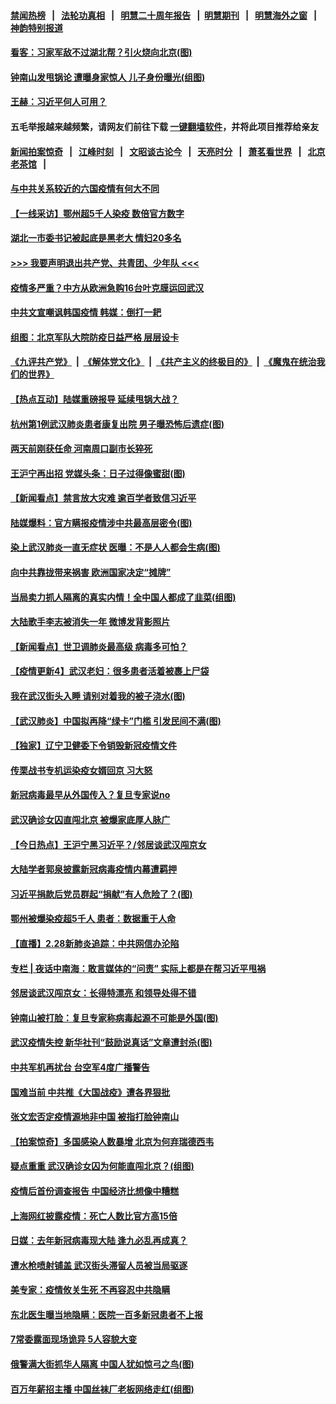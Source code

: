 #### [禁闻热榜](热点新闻.md?=0)  &nbsp;&nbsp;|&nbsp;&nbsp; [法轮功真相](https://github.com/gfw-breaker/truth/blob/master/README.md?=0) &nbsp;&nbsp;|&nbsp;&nbsp; [明慧二十周年报告](https://github.com/gfw-breaker/mh-reports/blob/master/README.md?=0) &nbsp;&nbsp;|&nbsp;&nbsp;[明慧期刊](https://github.com/gfw-breaker/mh-qikan) &nbsp;&nbsp;|&nbsp;&nbsp; [明慧海外之窗](https://github.com/gfw-breaker/mh-news/blob/master/README.md?=0) &nbsp;&nbsp;|&nbsp;&nbsp; [神韵特别报道](https://github.com/gfw-breaker/mh-news/blob/master/shenyun.md?=0)
#### [ 看客：习家军敌不过湖北帮？引火烧向北京(图)](https://github.com/gfw-breaker/banned-news/blob/master/pages/p2/924606.md)
#### [ 钟南山发甩锅论 遭曝身家惊人 儿子身份曝光(组图)](https://github.com/gfw-breaker/banned-news/blob/master/pages/p1/924638.md)
#### [ 王赫：习近平何人可用？](https://github.com/gfw-breaker/banned-news/blob/master/pages/nsc413/n11904055.md)
#### 五毛举报越来越频繁，请网友们前往下载 [一键翻墙软件](https://github.com/gfw-breaker/ssr-accounts)，并将此项目推荐给亲友
#### [新闻拍案惊奇](https://github.com/gfw-breaker/banned-news/blob/master/pages/link4.md) &nbsp;&nbsp;|&nbsp;&nbsp; [江峰时刻](https://github.com/gfw-breaker/banned-news/blob/master/pages/link4.md) &nbsp;&nbsp;|&nbsp;&nbsp; [文昭谈古论今](https://github.com/gfw-breaker/banned-news/blob/master/pages/link4.md) &nbsp;&nbsp;|&nbsp;&nbsp; [天亮时分](https://github.com/gfw-breaker/banned-news/blob/master/pages/link4.md) &nbsp;&nbsp;|&nbsp;&nbsp; [萧茗看世界](https://github.com/gfw-breaker/banned-news/blob/master/pages/link4.md) &nbsp;&nbsp;|&nbsp;&nbsp; [北京老茶馆](https://github.com/gfw-breaker/banned-news/blob/master/pages/link4.md) &nbsp;&nbsp;|&nbsp;&nbsp; 
#### [ 与中共关系较近的六国疫情有何大不同](https://github.com/gfw-breaker/banned-news/blob/master/pages/nf4514/n11903440.md)
#### [ 【一线采访】鄂州超5千人染疫 数倍官方数字](https://github.com/gfw-breaker/banned-news/blob/master/pages/nf4514/n11903700.md)
#### [ 湖北一市委书记被起底是黑老大 情妇20多名](https://github.com/gfw-breaker/banned-news/blob/master/pages/prog1138/a102788392.md)
#### [>>> 我要声明退出共产党、共青团、少年队 <<<](https://github.com/begood0513/goodnews/blob/master/quit/letter.md) 
#### [ 疫情多严重？中方从欧洲急购16台叶克膜运回武汉](https://github.com/gfw-breaker/banned-news/blob/master/pages/p1/924629.md)
#### [ 中共文宣嘲讽韩国疫情 韩媒：倒打一耙](https://github.com/gfw-breaker/banned-news/blob/master/pages/nsc413/n11903936.md)
#### [ 组图：北京军队大院防疫日益严格 层层设卡](https://github.com/gfw-breaker/banned-news/blob/master/pages/nf4514/n11903611.md)
#### [《九评共产党》](https://github.com/begood0513/9ping.md/blob/master/README.md) &nbsp;|&nbsp; [《解体党文化》](../../../../jtdwh.md/blob/master/README.md)  &nbsp;|&nbsp; [《共产主义的终极目的》](../../../../gczydzjmd.md/blob/master/README.md) &nbsp;|&nbsp; [《魔鬼在统治我们的世界》](../../../../mgztzwmdsj.md/blob/master/README.md) 
#### [ 【热点互动】陆媒重磅报导 延续甩锅大战？](https://github.com/gfw-breaker/banned-news/blob/master/pages/nsc413/n11905973.md)
#### [ 杭州第1例武汉肺炎患者康复出院 男子曝恐怖后遗症(图)](https://github.com/gfw-breaker/banned-news/blob/master/pages/p1/924701.md)
#### [ 两天前刚获任命 河南周口副市长猝死](https://github.com/gfw-breaker/banned-news/blob/master/pages/nsc413/n11903668.md)
#### [ 王沪宁再出招 党媒头条：日子过得像蜜甜(图)](https://github.com/gfw-breaker/banned-news/blob/master/pages/p2/924708.md)
#### [ 【新闻看点】禁言放大灾难 逾百学者致信习近平](https://github.com/gfw-breaker/banned-news/blob/master/pages/nsc413/n11903581.md)
#### [ 陆媒爆料：官方瞒报疫情涉中共最高层密令(图)](https://github.com/gfw-breaker/banned-news/blob/master/pages/p2/924671.md)
#### [ 染上武汉肺炎一直无症状 医曝：不是人人都会生病(图)](https://github.com/gfw-breaker/banned-news/blob/master/pages/p1/924710.md)
#### [ 向中共靠拢带来祸害 欧洲国家决定“摊牌”](https://github.com/gfw-breaker/banned-news/blob/master/pages/nsc413/n11905143.md)
#### [ 当局卖力抓人隔离的真实内情！全中国人都成了韭菜(组图)](https://github.com/gfw-breaker/banned-news/blob/master/pages/p1/924658.md)
#### [ 大陆歌手李志被消失一年 微博发背影照片](https://github.com/gfw-breaker/banned-news/blob/master/pages/nsc413/n11904539.md)
#### [ 【新闻看点】世卫调肺炎最高级 病毒多可怕？](https://github.com/gfw-breaker/banned-news/blob/master/pages/nf4514/n11905498.md)
#### [ 【疫情更新4】武汉老妇：很多患者活着被裹上尸袋](https://github.com/gfw-breaker/banned-news/blob/master/pages/prog204/a102784833.md)
#### [ 我在武汉街头入睡 请别对着我的被子浇水(图)](https://github.com/gfw-breaker/banned-news/blob/master/pages/p1/924635.md)
#### [ 【武汉肺炎】中国拟再降“绿卡”门槛 引发民间不满(图)](https://github.com/gfw-breaker/banned-news/blob/master/pages/p1/924744.md)
#### [ 【独家】辽宁卫健委下令销毁新冠疫情文件](https://github.com/gfw-breaker/banned-news/blob/master/pages/nf4514/n11901418.md)
#### [ 传栗战书专机运染疫女婿回京 习大怒](https://github.com/gfw-breaker/banned-news/blob/master/pages/prog1138/a102787470.md)
#### [ 新冠病毒最早从外国传入？复旦专家说no](https://github.com/gfw-breaker/banned-news/blob/master/pages/nsc413/n11903589.md)
#### [ 武汉确诊女囚直闯北京 被爆家底厚人脉广](https://github.com/gfw-breaker/banned-news/blob/master/pages/nsc413/n11903332.md)
#### [ 【今日热点】王沪宁黑习近平？/邻居谈武汉闯京女](https://github.com/gfw-breaker/banned-news/blob/master/pages/prog204/a102788554.md)
#### [ 大陆学者郭泉披露新冠病毒疫情内幕遭羁押](https://github.com/gfw-breaker/banned-news/blob/master/pages/nsc413/n11904689.md)
#### [ 习近平捐款后党员群起“捐献”有人危险了？(图)](https://github.com/gfw-breaker/banned-news/blob/master/pages/p2/924722.md)
#### [ 鄂州被爆染疫超5千人 患者：数据重于人命](https://github.com/gfw-breaker/banned-news/blob/master/pages/nsc413/n11903700.md)
#### [ 【直播】2.28新肺炎追踪：中共网信办沦陷](https://github.com/gfw-breaker/banned-news/blob/master/pages/nf4514/n11902975.md)
#### [ 专栏 | 夜话中南海：敢言媒体的“问责” 实际上都是在帮习近平甩祸](https://github.com/gfw-breaker/banned-news/blob/master/pages/yehuazhongnanhai/gx-02282020143322.md)
#### [ 邻居谈武汉闯京女：长得特漂亮 和领导处得不错](https://github.com/gfw-breaker/banned-news/blob/master/pages/prog204/a102788513.md)
#### [ 钟南山被打脸：复旦专家称病毒起源不可能是外国(图)](https://github.com/gfw-breaker/banned-news/blob/master/pages/p1/924691.md)
#### [ 武汉疫情失控 新华社刊“鼓励说真话”文章遭封杀(图)](https://github.com/gfw-breaker/banned-news/blob/master/pages/p1/924060.md)
#### [ 中共军机再扰台 台空军4度广播警告](https://github.com/gfw-breaker/banned-news/blob/master/pages/nsc413/n11905748.md)
#### [ 国难当前 中共推《大国战疫》遭各界狠批](https://github.com/gfw-breaker/banned-news/blob/master/pages/nsc413/n11905559.md)
#### [ 张文宏否定疫情源地非中国 被指打脸钟南山](https://github.com/gfw-breaker/banned-news/blob/master/pages/nsc413/n11905247.md)
#### [ 【拍案惊奇】多国感染人数暴增 北京为何弃瑞德西韦](https://github.com/gfw-breaker/banned-news/blob/master/pages/nsc413/n11904182.md)
#### [ 疑点重重 武汉确诊女囚为何能直闯北京？(组图)](https://github.com/gfw-breaker/banned-news/blob/master/pages/p1/924672.md)
#### [ 疫情后首份调查报告 中国经济比想像中糟糕](https://github.com/gfw-breaker/banned-news/blob/master/pages/nf4514/n11905617.md)
#### [ 上海网红披露疫情：死亡人数比官方高15倍](https://github.com/gfw-breaker/banned-news/blob/master/pages/prog204/a102788294.md)
#### [ 日媒：去年新冠病毒现大陆 逢九必乱再成真？](https://github.com/gfw-breaker/banned-news/blob/master/pages/nsc413/n11903445.md)
#### [ 遭水枪喷射铺盖 武汉街头滞留人员被当局驱逐](https://github.com/gfw-breaker/banned-news/blob/master/pages/nsc413/n11903184.md)
#### [ 美专家：疫情攸关生死 不再容忍中共隐瞒](https://github.com/gfw-breaker/banned-news/blob/master/pages/nf4514/n11901694.md)
#### [ 东北医生曝当地隐瞒：医院一百多新冠患者不上报](https://github.com/gfw-breaker/banned-news/blob/master/pages/prog204/a102788112.md)
#### [ 7常委露面现场诡异 5人容貌大变](https://github.com/gfw-breaker/banned-news/blob/master/pages/prog1138/a102786648.md)
#### [ 俄警满大街抓华人隔离 中国人犹如惊弓之鸟(图)](https://github.com/gfw-breaker/banned-news/blob/master/pages/p3/924657.md)
#### [ 百万年薪招主播 中国丝袜厂老板网络走红(组图)](https://github.com/gfw-breaker/banned-news/blob/master/pages/p1/924731.md)

